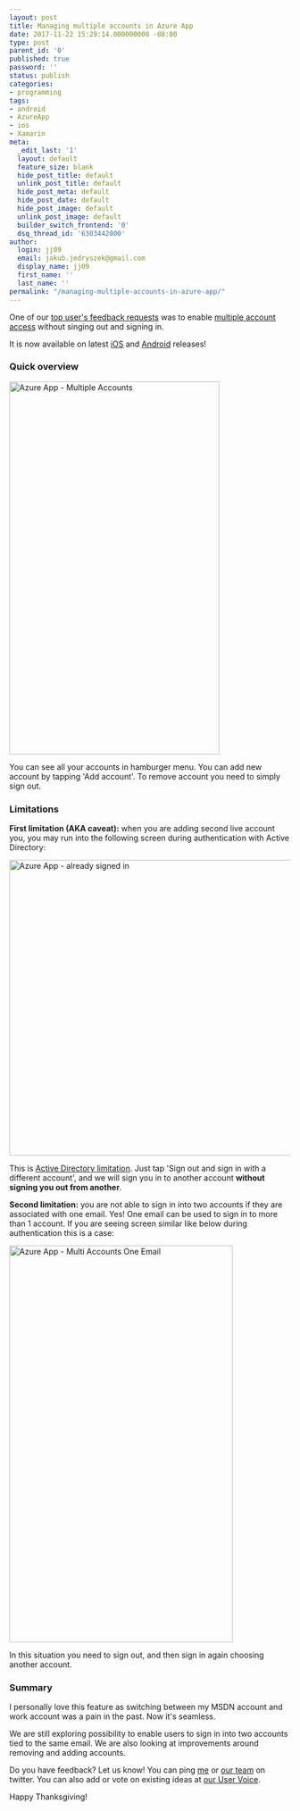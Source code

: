 ```yaml
---
layout: post
title: Managing multiple accounts in Azure App
date: 2017-11-22 15:29:14.000000000 -08:00
type: post
parent_id: '0'
published: true
password: ''
status: publish
categories:
- programming
tags:
- android
- AzureApp
- ios
- Xamarin
meta:
  _edit_last: '1'
  layout: default
  feature_size: blank
  hide_post_title: default
  unlink_post_title: default
  hide_post_meta: default
  hide_post_date: default
  hide_post_image: default
  unlink_post_image: default
  builder_switch_frontend: '0'
  dsq_thread_id: '6303442000'
author:
  login: jj09
  email: jakub.jedryszek@gmail.com
  display_name: jj09
  first_name: ''
  last_name: ''
permalink: "/managing-multiple-accounts-in-azure-app/"
---
```

<p>One of our <a href="https://feedback.azure.com/forums/568069-azure-mobile-app/filters/top">top user's feedback requests</a> was to enable <a href="https://feedback.azure.com/forums/568069-azure-mobile-app/suggestions/18825487-multiple-account-access">multiple account access</a> without singing out and signing in.</p>
<p>It is now available on latest <a href="https://aka.ms/azureapp/ios">iOS</a> and <a href="https://aka.ms/azureapp/android">Android</a> releases!</p>
<h3>Quick overview</h3>
<p><img class="aligncenter size-full wp-image-19333" src="{{ site.baseurl }}/assets/2017/11/AzureApp-MultiAccounts.gif" alt="Azure App - Multiple Accounts" width="376" height="668" /></p>
<p>You can see all your accounts in hamburger menu. You can add new account by tapping 'Add account'. To remove account you need to simply sign out.</p>
<h3>Limitations</h3>
<p><b>First limitation (AKA caveat):</b> when you are adding second live account you, you may run into the following screen during authentication with Active Directory:</p>
<p><img class="aligncenter wp-image-19343 size-full" src="{{ site.baseurl }}/assets/2017/11/AzureApp-alreadysignedin.png" alt="Azure App - already signed in" width="582" height="530" /></p>
<p>This is <a href="https://github.com/AzureAD/azure-activedirectory-library-for-dotnet/issues/892">Active Directory limitation</a>. Just tap 'Sign out and sign in with a different account', and we will sign you in to another account <b>without signing you out from another</b>.</p>
<p><b>Second limitation:</b> you are not able to sign in into two accounts if they are associated with one email. Yes! One email can be used to sign in to more than 1 account. If you are seeing screen similar like below during authentication this is a case:</p>
<p><img class="aligncenter size-full wp-image-19383" src="{{ site.baseurl }}/assets/2017/11/AzureApp-MultiAccountsOneEmail-e1511392866455.png" alt="Azure App - Multi Accounts One Email" width="400" height="711" /></p>
<p>In this situation you need to sign out, and then sign in again choosing another account.</p>
<h3>Summary</h3>
<p>I personally love this feature as switching between my MSDN account and work account was a pain in the past. Now it's seamless.</p>
<p>We are still exploring possibility to enable users to sign in into two accounts tied to the same email. We are also looking at improvements around removing and adding accounts.</p>
<p>Do you have feedback? Let us know! You can ping <a href="https://twitter.com/JakubJedryszek">me</a> or <a href="https://twitter.com/AzureApp">our team</a> on twitter. You can also add or vote on existing ideas at <a href="https://aka.ms/azureapp/feedback">our User Voice</a>.</p>
<p>Happy Thanksgiving!</p>
